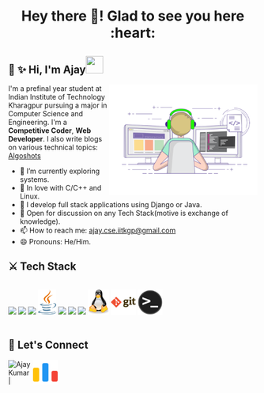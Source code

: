 <h1 align="center">Hey there 👋! Glad to see you here :heart:</h1>

<!--
**ajaykumarr123/ajaykumarr123** is a ✨ _special_ ✨ repository because its `README.md` (this file) appears on your GitHub profile.

Here are some ideas to get you started:

- 🔭 I’m currently working on ...
- 🌱 I’m currently learning ...
- 👯 I’m looking to collaborate on ...
- 🤔 I’m looking for help with ...
- 💬 Ask me about ...
- 📫 How to reach me: ...
- 😄 Pronouns: ...
- ⚡ Fun fact: ...
-->
<!-- ## 🧐 About
 -->

## 👋 ✨ Hi, I'm Ajay<img src="https://github.com/TheDudeThatCode/TheDudeThatCode/blob/master/Assets/Mario_Hello_Big.gif" height="35px" width="35px">
<img align="right" alt="GIF" src="https://raw.githubusercontent.com/devSouvik/devSouvik/master/gif3.gif" width="300"/>


I'm a prefinal year student at Indian Institute of Technology Kharagpur pursuing a major in Computer Science and Engineering. I'm a **Competitive Coder**, **Web Developer**. I also write blogs on various technical topics: [Algoshots](https://algoshots.herokuapp.com/)

- 🧐 I’m currently exploring systems.
- 🌱 In love with C/C++ and Linux. 
- 🔭 I develop full stack applications using Django or Java.
- 💬 Open for discussion on any Tech Stack(motive is exchange of knowledge). 
- 📫 How to reach me: ajay.cse.iitkgp@gmail.com
- 😄 Pronouns: He/Him.

## ⚔️ Tech Stack
<br>
    <code><img height="50" src="https://github.com/gilbarbara/logos/blob/master/logos/c.svg"></code>
    <code><img height="50" src="https://github.com/gilbarbara/logos/blob/master/logos/c-plusplus.svg"></code>
    <code><img height="50" src="https://github.com/gilbarbara/logos/blob/master/logos/python.svg"></code>
    <code><img height="50" src="https://github.com/gilbarbara/logos/blob/master/logos/java.svg"></code>
    <code><img height="50" src="https://github.com/gilbarbara/logos/blob/master/logos/django-icon.svg"></code>
    <code><img height="50" src="https://github.com/gilbarbara/logos/blob/master/logos/javascript.svg"></code>
<!--     <code><img height="50" src="https://github.com/gilbarbara/logos/blob/master/logos/react.svg"></code> -->
<!--     <code><img height="50" src="https://github.com/jhipster/jhipster.github.io/blob/master/images/logo/svg/spring-boot.svg"></code> -->
    <code><img height="50" src="https://github.com/gilbarbara/logos/blob/master/logos/mysql.svg"></code>
    <code><img height="50" src="https://github.com/gilbarbara/logos/blob/master/logos/linux-tux.svg"></code>
    <code><img height="50" src="https://raw.githubusercontent.com/github/explore/80688e429a7d4ef2fca1e82350fe8e3517d3494d/topics/git/git.png"></code>
    <code><img height="50" src="https://raw.githubusercontent.com/github/explore/80688e429a7d4ef2fca1e82350fe8e3517d3494d/topics/terminal/terminal.png"></code>
<br><br>

## 💬 Let's Connect
    
<a href="https://www.linkedin.com/in/ajaykumarr123/">
    <img align="left" alt="Ajay Kumar | Linkedin" height="50" width="50" src="https://github.com/gilbarbara/logos/blob/master/logos/linkedin-icon.svg" />
  </a>
  <a href="https://codeforces.com/profile/Lelouch_vi_Britannia">
    <img align="left" alt="ajaykumarr123 | Codeforces" height="50" width="50" src="https://github.com/ajaykumarr123/ajaykumarr123/blob/main/code-forces.svg" />
  </a>
